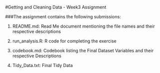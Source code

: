 #Getting and Cleaning Data - Week3 Assignment

###The assignment contains the following submissions:

1. README.md: Read Me document mentioning the file names and their respective descriptions

2. run_analysis.R: R code for completing the exercise

3. codebook.md: Codebook listing the Final Dataset Variables and their respective Descriptions

4. Tidy_Data.txt: Final Tidy Data